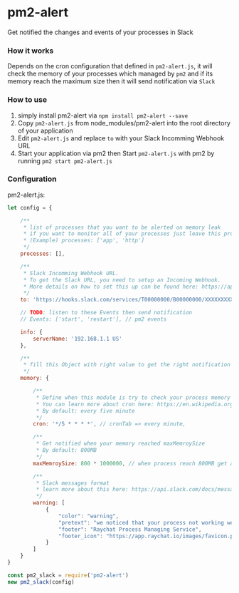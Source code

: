 # pm2-alert
Get notified the changes and events of your processes in Slack

### How it works
Depends on the cron configuration that defined in `pm2-alert.js`, it will check the memory of your processes which managed by `pm2` and if its memory reach the maximum size then it will send notification via `Slack`

### How to use
1. simply install pm2-alert via 
```npm install pm2-alert --save``` 
2. Copy `pm2-alert.js` from node_modules/pm2-alert into the root directory of your application
3. Edit `pm2-alert.js` and replace `to` with your Slack Incomming Webhook URL
4. Start your application via pm2 then Start `pm2-alert.js` with pm2 by running `pm2 start pm2-alert.js`


### Configuration
pm2-alert.js: 
```javascript
let config = {

    /**
     * list of processes that you want to be alerted on memory leak
     * if you want to monitor all of your processes just leave this property empty array
     * (Example) processes: ['app', 'http'] 
     */
    processes: [],

    /**
     * Slack Incomming Webhook URL.
     * To get the Slack URL, you need to setup an Incoming Webhook. 
     * More details on how to set this up can be found here: https://api.slack.com/incoming-webhooks
     */
    to: 'https://hooks.slack.com/services/T00000000/B00000000/XXXXXXXXXXXXXXXXXXXXXXXX',

    // TODO: listen to these Events then send notification
    // Events: ['start', 'restart'], // pm2 events

    info: {
        serverName: '192.168.1.1 US'
    },

    /**
     * fill this Object with right value to get the right notification
     */
    memory: {

        /**
         * Define when this module is try to check your process memory
         * You can learn more about cron here: https://en.wikipedia.org/wiki/Cron 
         * By default: every five minute
         */
        cron: '*/5 * * * *', // cronTab => every minute,

        /**
         * Get notified when your memory reached maxMemroySize
         * By default: 800MB
         */
        maxMemroySize: 800 * 1000000, // when process reach 800MB get alerted

        /**
         * Slack messages format
         * learn more about this here: https://api.slack.com/docs/message-formatting
         */
        warning: [
            {
                "color": "warning",
                "pretext": "we noticed that your process not working well",
                "footer": "Raychat Process Managing Service",
                "footer_icon": "https://app.raychat.io/images/favicon.png",
            }
        ]
    }
}

const pm2_slack = require('pm2-alert')
new pm2_slack(config)
```
